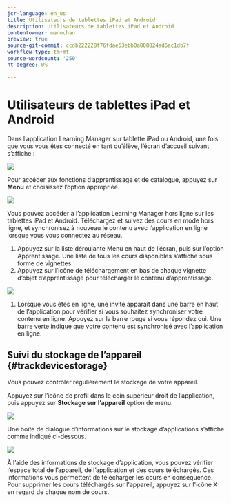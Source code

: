 ```yaml
---
jcr-language: en_us
title: Utilisateurs de tablettes iPad et Android
description: Utilisateurs de tablettes iPad et Android
contentowner: manochan
preview: true
source-git-commit: ccdb222228f76fdae63ebb0a808824ad6ac1db7f
workflow-type: tm+mt
source-wordcount: '250'
ht-degree: 0%

---
```




# Utilisateurs de tablettes iPad et Android

Dans l’application Learning Manager sur tablette iPad ou Android, une fois que vous vous êtes connecté en tant qu’élève, l’écran d’accueil suivant s’affiche :

![](assets/screenshot-2015-08-07-12-24-40-e1439211134842.png)

Pour accéder aux fonctions d’apprentissage et de catalogue, appuyez sur **Menu** et choisissez l’option appropriée.

![](assets/menu-ipad.png)

Vous pouvez accéder à l’application Learning Manager hors ligne sur les tablettes iPad et Android. Téléchargez et suivez des cours en mode hors ligne, et synchronisez à nouveau le contenu avec l’application en ligne lorsque vous vous connectez au réseau.

1. Appuyez sur la liste déroulante Menu en haut de l’écran, puis sur l’option Apprentissage. Une liste de tous les cours disponibles s’affiche sous forme de vignettes.
1. Appuyez sur l’icône de téléchargement en bas de chaque vignette d’objet d’apprentissage pour télécharger le contenu d’apprentissage.

![](assets/download-ipad.png)

1. Lorsque vous êtes en ligne, une invite apparaît dans une barre en haut de l’application pour vérifier si vous souhaitez synchroniser votre contenu en ligne. Appuyez sur la barre rouge si vous répondez oui. Une barre verte indique que votre contenu est synchronisé avec l’application en ligne.

## Suivi du stockage de l’appareil {#trackdevicestorage}

Vous pouvez contrôler régulièrement le stockage de votre appareil.

Appuyez sur l’icône de profil dans le coin supérieur droit de l’application, puis appuyez sur **Stockage sur l’appareil** option de menu.

![](assets/app-device-storage.png)

Une boîte de dialogue d’informations sur le stockage d’applications s’affiche comme indiqué ci-dessous.

![](assets/app-storage.png)

À l’aide des informations de stockage d’application, vous pouvez vérifier l’espace total de l’appareil, de l’application et des cours téléchargés. Ces informations vous permettent de télécharger les cours en conséquence. Pour supprimer les cours téléchargés sur l&#39;appareil, appuyez sur l&#39;icône X en regard de chaque nom de cours.
